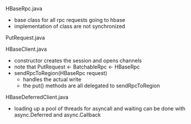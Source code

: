 HBaseRpc.java
* base class for all rpc requests going to hbase
* implementation of class are not synchronized

PutRequest.java


HBaseClient.java
* constructor creates the session and opens channels
* note that PutRequest <- BatchableRpc <- HBaseRpc
* sendRpcToRegion(HBaseRpc request)
    - handles the actual write
    - the put() methods are all delegated to sendRpcToRegion


HBaseDeferredClient.java
* loading up a pool of threads for asyncall and waiting can be done with async.Deferred and async.Callback
